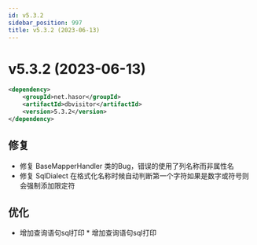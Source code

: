 ```yaml
---
id: v5.3.2
sidebar_position: 997
title: v5.3.2 (2023-06-13)
---
```


# v5.3.2 (2023-06-13)

```xml
<dependency>
    <groupId>net.hasor</groupId>
    <artifactId>dbvisitor</artifactId>
    <version>5.3.2</version>
</dependency>
```

## 修复
- 修复 BaseMapperHandler 类的Bug，错误的使用了列名称而非属性名
- 修复 SqlDialect 在格式化名称时候自动判断第一个字符如果是数字或符号则会强制添加限定符

## 优化
- 增加查询语句sql打印 * 增加查询语句sql打印
